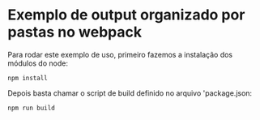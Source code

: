 # Exemplo de output organizado por pastas no webpack

Para rodar este exemplo de uso, primeiro fazemos a instalação dos módulos do node:

```
npm install
```

Depois basta chamar o script de build definido no arquivo 'package.json:

```
npm run build
```


